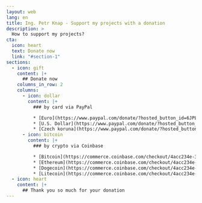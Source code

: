 ```yaml
---
layout: web
lang: en
title: Ing. Petr Knap - Support my projects with a donation
description: >
  How to support my projects?
cta:
  icon: heart
  text: Donate now
  link: "#section-1"
sections:
  - icon: gift
    content: |+
      ## Donate now
    columns_in_row: 2
    columns:
      - icon: dollar
        content: |+
          ### by card via PayPal

          * [Euro](https://www.paypal.com/donate/?hosted_button_id=6JPLWW5MQMM3N)
          * [U.S. Dollar](https://www.paypal.com/donate/?hosted_button_id=BM97USJ4K4BJ6)
          * [Czech koruna](https://www.paypal.com/donate/?hosted_button_id=9GD5QYQWAYDM4)
      - icon: bitcoin
        content: |+
          ### by crypto via Coinbase

          * [Bitcoin](https://commerce.coinbase.com/checkout/4acc234e-384c-4b1a-b002-062585e24ed1)
          * [Ethereum](https://commerce.coinbase.com/checkout/4acc234e-384c-4b1a-b002-062585e24ed1)
          * [Dogecoin](https://commerce.coinbase.com/checkout/4acc234e-384c-4b1a-b002-062585e24ed1)
          * [Litecoin](https://commerce.coinbase.com/checkout/4acc234e-384c-4b1a-b002-062585e24ed1)
  - icon: heart
    content: |+
      ## Thank you so much for your donation
---
```

